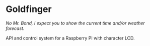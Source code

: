 # Goldfinger

_No Mr. Bond, I expect you to show the current time and/or weather forecast._

API and control system for a Raspberry PI with character LCD.
